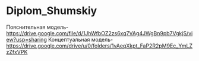 # Diplom_Shumskiy

Пояснительная модель- https://drive.google.com/file/d/1JhWfbOZ2zs6xq7VAg4JWgBn9pb7VgkjS/view?usp=sharing
Концептуальная модель- https://drive.google.com/drive/u/0/folders/1vAeqXkpt_FaP2R2pM9Ec_YmLZzZfxVPK










